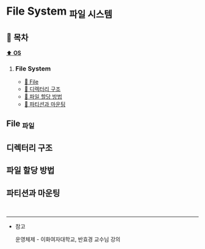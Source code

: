 # File System <sub>파일 시스템</sub>

## :bookmark_tabs: 목차

[:arrow_up: **OS**](../README.md)

1. ### File System
   - [:page_facing_up: File](#file-파일)
   - [:page_facing_up: 디렉터리 구조](#)
   - [:page_facing_up: 파일 할당 방법](#)
   - [:page_facing_up: 파티션과 마운팅](#)


## File <sub>파일</sub>


## 디렉터리 구조

## 파일 할당 방법

## 파티션과 마운팅


</br>

---

- 참고

    운영체제 - 이화여자대학교, 반효경 교수님 강의

    []()

    []()

    []()


    []()
    
    []()